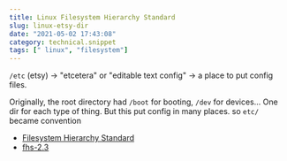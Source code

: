 ```yaml
---
title: Linux Filesystem Hierarchy Standard
slug: linux-etsy-dir
date: "2021-05-02 17:43:08"
category: technical.snippet
tags: [" linux", "filesystem"]
---
```


`/etc` (etsy) → "etcetera" or "editable text config" → a place to put config files.

Originally, the root directory had `/boot` for booting, `/dev` for devices... One dir for each type of thing. But this put config in many places. so `etc/` became convention

- [Filesystem Hierarchy Standard](https://en.wikipedia.org/wiki/Filesystem_Hierarchy_Standard)
- [fhs-2.3](https://www.pathname.com/fhs/pub/fhs-2.3.html)

